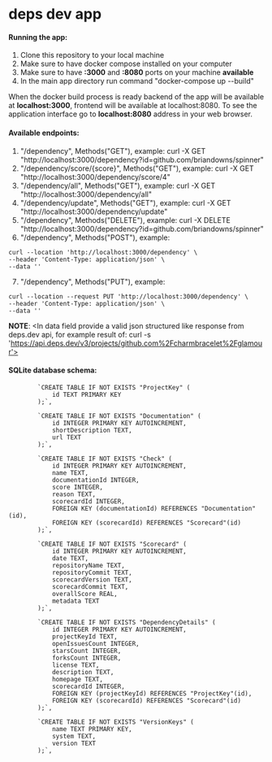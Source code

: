 # deps dev app

#### Running the app:
1. Clone this repository to your local machine
2. Make sure to have docker compose installed on your computer
3. Make sure to have **:3000** and **:8080** ports on your machine **available**
4. In the main app directory run command "docker-compose up --build"

When the docker build process is ready backend of the app will be available at **localhost:3000**, frontend will be available at localhost:8080. 
To see the application interface go to **localhost:8080** address in your web browser.

#### Available endpoints:
1. "/dependency", Methods("GET"), example: curl -X GET "http://localhost:3000/dependency?id=github.com/briandowns/spinner"
2. "/dependency/score/{score}", Methods("GET"), example: curl -X GET "http://localhost:3000/dependency/score/4"
3. "/dependency/all", Methods("GET"), example: curl -X GET "http://localhost:3000/dependency/all"
4. "/dependency/update", Methods("GET"), example: curl -X GET "http://localhost:3000/dependency/update"
5. "/dependency", Methods("DELETE"), example: curl -X DELETE "http://localhost:3000/dependency?id=github.com/briandowns/spinner"
6. "/dependency", Methods("POST"), example: 
```
curl --location 'http://localhost:3000/dependency' \
--header 'Content-Type: application/json' \
--data ''
```
7. "/dependency", Methods("PUT"), example:
```
curl --location --request PUT 'http://localhost:3000/dependency' \
--header 'Content-Type: application/json' \
--data ''
```
**NOTE**: <In data field provide a valid json structured like response from deps.dev api, for example result of: curl -s 'https://api.deps.dev/v3/projects/github.com%2Fcharmbracelet%2Fglamour'>

#### SQLite database schema:
```
        `CREATE TABLE IF NOT EXISTS "ProjectKey" (
			id TEXT PRIMARY KEY
		);`,

		`CREATE TABLE IF NOT EXISTS "Documentation" (
			id INTEGER PRIMARY KEY AUTOINCREMENT,
			shortDescription TEXT,
			url TEXT
		);`,

		`CREATE TABLE IF NOT EXISTS "Check" (
			id INTEGER PRIMARY KEY AUTOINCREMENT,
			name TEXT,
			documentationId INTEGER,
			score INTEGER,
			reason TEXT,
			scorecardId INTEGER,
			FOREIGN KEY (documentationId) REFERENCES "Documentation"(id),
			FOREIGN KEY (scorecardId) REFERENCES "Scorecard"(id)
		);`,

		`CREATE TABLE IF NOT EXISTS "Scorecard" (
			id INTEGER PRIMARY KEY AUTOINCREMENT,
			date TEXT,
			repositoryName TEXT,
			repositoryCommit TEXT,
			scorecardVersion TEXT,
			scorecardCommit TEXT,
			overallScore REAL,
			metadata TEXT
		);`,

		`CREATE TABLE IF NOT EXISTS "DependencyDetails" (
			id INTEGER PRIMARY KEY AUTOINCREMENT,
			projectKeyId TEXT,
			openIssuesCount INTEGER,
			starsCount INTEGER,
			forksCount INTEGER,
			license TEXT,
			description TEXT,
			homepage TEXT,
			scorecardId INTEGER,
			FOREIGN KEY (projectKeyId) REFERENCES "ProjectKey"(id),
			FOREIGN KEY (scorecardId) REFERENCES "Scorecard"(id)
		);`,

		`CREATE TABLE IF NOT EXISTS "VersionKeys" (
			name TEXT PRIMARY KEY,
			system TEXT,
			version TEXT
		);`,
```
